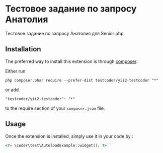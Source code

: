 Тестовое задание по запросу Анатолия
====================================
Тестовое задание по запросу Анатолия для Senior php

Installation
------------

The preferred way to install this extension is through [composer](http://getcomposer.org/download/).

Either run

```
php composer.phar require --prefer-dist testcoder/yii2-testcoder "*"
```

or add

```
"testcoder/yii2-testcoder": "*"
```

to the require section of your `composer.json` file.


Usage
-----

Once the extension is installed, simply use it in your code by  :

```php
<?= \coder\test\AutoloadExample::widget(); ?>```